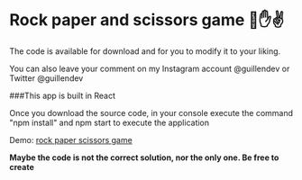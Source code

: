 # Rock paper and scissors game 👊✋✌️

The code is available for download and for you to modify it to your liking.

You can also leave your comment on my Instagram account @guillendev or Twitter @guillendev

###This app is built in React

Once you download the source code, in your console execute the command "npm install" and npm start to execute the application

Demo: [rock paper scissors game]("https://rock-papßer-scissors-game.guillen.dev")

**Maybe the code is not the correct solution, nor the only one. Be free to create**
